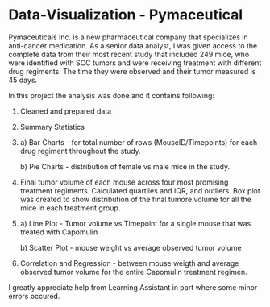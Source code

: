 # Data-Visualization - Pymaceutical 

Pymaceuticals Inc. is a new pharmaceutical company that specializes in anti-cancer medication. As a senior data analyst, I was given access to the complete data from their most recent study that included 249 mice, who were identified with SCC tumors and were receiving treatment with different drug regiments. The time they were observed and their tumor measured is 45 days.

In this project the analysis was done and it contains following:

1. Cleaned and prepared data
2. Summary Statistics
3. a) Bar Charts - for total number of rows (MouseID/Timepoints) for each drug regiment throughout the study.
   
   b) Pie Charts - distribution of female vs male mice in the study.
5. Final tumor volume of each mouse across four most promising treatment regiments. Calculated quartiles and IQR, and outliers. Box plot was 
   created to show distribution of the final tumore volume for all the mice in each treatment group.
6. a) Line Plot - Tumor volume vs Timepoint for a single mouse that was treated with Capomulin
   
   b) Scatter Plot - mouse weight vs average observed tumor volume
8. Correlation and Regression - between mouse weigth and average observed tumor volume for the entire Capomulin treatment regimen.

I greatly appreciate help from Learning Assistant in part where some minor errors occured. 
